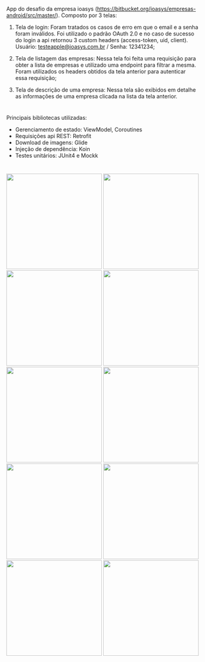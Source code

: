 App do desafio da empresa ioasys (https://bitbucket.org/ioasys/empresas-android/src/master/). Composto por 3 telas:

1. Tela de login: Foram tratados os casos de erro em que o email e a senha foram inválidos. Foi utilizado o padrão OAuth 2.0 e no caso de sucesso do login a api retornou 3 custom headers (access-token, uid, client). Usuário: testeapple@ioasys.com.br / Senha: 12341234;

2. Tela de listagem das empresas: Nessa tela foi feita uma requisição para obter a lista de empresas e utilizado uma endpoint para filtrar a mesma. Foram utilizados os headers obtidos da tela anterior para autenticar essa requisição;

3. Tela de descrição de uma empresa: Nessa tela são exibidos em detalhe as informações de uma empresa clicada na lista da tela anterior.

#

Principais bibliotecas utilizadas:

- Gerenciamento de estado: ViewModel, Coroutines
- Requisições api REST: Retrofit
- Download de imagens: Glide
- Injeção de dependência: Koin
- Testes unitários: JUnit4 e Mockk

#

<p align="ligth">
  <img src="https://user-images.githubusercontent.com/99301401/170917952-a513c54b-7670-4f8f-b513-724919a910d7.png" width="250px"/>
  <img src="https://user-images.githubusercontent.com/99301401/170918506-e9537790-442d-4abc-982c-514ea31187cb.png" width="250px"/>
  <img src="https://user-images.githubusercontent.com/99301401/170918608-af4126fd-50fc-4701-93c8-a63a3a7d787c.png" width="250px"/>
  <img src="https://user-images.githubusercontent.com/99301401/170918799-a6eb2000-5042-4b5a-950a-ff4b273f7def.png" width="250px"/>
  <img src="https://user-images.githubusercontent.com/99301401/170918878-6a744daa-d75e-4d7d-9680-649ce0cce088.png" width="250px"/>
  <img src="https://user-images.githubusercontent.com/99301401/170918892-1b35dcae-8d6f-42e4-b3f8-50cf667d0551.png" width="250px"/>
  <img src="https://user-images.githubusercontent.com/99301401/170918909-19859c3b-17fb-4baa-a04f-4a68112052d9.png" width="250px"/>
  <img src="https://user-images.githubusercontent.com/99301401/170918934-85705405-dd43-47aa-996a-da7881c4d0f2.png" width="250px"/>
  <img src="https://user-images.githubusercontent.com/99301401/170918950-2b83de8c-0e5c-42ec-9062-8cc74861d7be.png" width="250px"/>
  <img src="https://user-images.githubusercontent.com/99301401/170919291-5cda8afc-d4bf-4e11-adc9-15e8be266fb9.gif" width="250px"/>
</p>

